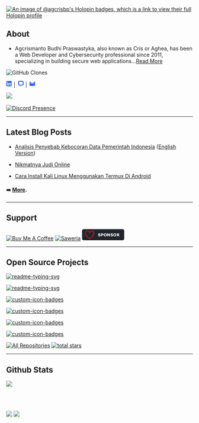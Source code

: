 [![An image of @agcrisbp's Holopin badges, which is a link to view their full Holopin profile](https://holopin.me/agcrisbp)](https://holopin.io/@agcrisbp)

## About
- Agcrismanto Budhi Praswastyka, also known as Cris or Aghea, has been a Web Developer and Cybersecurity professional since 2011, specializing in building secure web applications...[Read More](https://aghea.vercel.app/about)

<p>
    <img alt='GitHub Clones' src='https://img.shields.io/badge/dynamic/json?color=success&label=Clone&query=count&url=https://gist.githubusercontent.com/agcrisbp/f90babfbb76e325b96a7311a2fca2bfb/raw/c61e6459811ef37cdc69b1f4d32065904ffe835b/clone.json&logo=github' />
</p>

<p>
  <a href="https://aghea.vercel.app/linkedin"><img src="images/linkedin.svg" height=15 /></a> │ <a href="https://aghea.vercel.app/signal"><img src="images/chat.svg" height=15 /></a> │ <a href="https://aghea.vercel.app/email"><img src="images/email.svg" height=15 /></a>
</p>

<a href="https://agcrisbp.vercel.app/api/view.svg?uid=8glrlrg13vyc6hu8tgw6sfvez&redirect=true"><img src="https://agcrisbp.vercel.app/api/view.svg?uid=8glrlrg13vyc6hu8tgw6sfvez&cover_image=true&theme=natemoo-re&show_offline=false&background_color=121212&interchange=true&bar_color=ff73ff" /></a>

[![Discord Presence](https://lanyard.cnrad.dev/api/982268021143896064)](https://discord.com/users/982268021143896064)

---

## Latest Blog Posts
  - [Analisis Penyebab Kebocoran Data Pemerintah Indonesia](https://aghea.vercel.app/blog/analisis-penyebab-kebocoran-data-di-indonesia) ([English Version](https://aghea.vercel.app/blog/indonesia-data-leak-epidemic))

  - [Nikmatnya Judi Online](https://aghea.vercel.app/blog/nikmatnya-judi-online)

  - [Cara Install Kali Linux Menggunakan Termux Di Android](https://aghea.vercel.app/blog/cara-install-kali-linux-nethunter-di-android)

#### ➡️ [More](https://aghea.vercel.app/blog).

---

## Support
<a href="https://www.buymeacoffee.com/agcrisbp" target="_blank"><img src="https://cdn.buymeacoffee.com/buttons/v2/default-yellow.png" alt="Buy Me A Coffee" style="height: 32px !important;width: 114px !important;" /></a>
<a href="https://saweria.co/agcrisbp" target="_blank"><img src="https://bio-aghea.vercel.app/saweria-button.png" alt="Saweria" style="height: 30px !important;width: 114px !important;" /></a>
<a href="https://github.com/sponsors/agcrisbp" target="_blank"><img src="images/sponsor-badge.svg" alt="Github Sponsor" style="height: 30px !important;width: 114px !important;" /></a>

---

## Open Source Projects

<p>
  <a href="https://github.com/agcrisbp/ADLink"><img src="https://denvercoder1-github-readme-stats.vercel.app/api/pin/?username=agcrisbp&repo=ADLink&hide_border=true&bg_color=1F222E&title_color=F85D7F&icon_color=F8D866&theme=react&show_icons=true" alt="readme-typing-svg" /></a>
  
<p>
  <a href="https://github.com/agcrisbp/ADPortfolio"><img src="https://denvercoder1-github-readme-stats.vercel.app/api/pin/?username=agcrisbp&repo=ADPortfolio&hide_border=true&bg_color=1F222E&title_color=F85D7F&icon_color=F8D866&theme=react&show_icons=true" alt="readme-typing-svg" /></a>
  
  <a href="https://github.com/agcrisbp/ADTify"><img src="https://denvercoder1-github-readme-stats.vercel.app/api/pin?username=agcrisbp&repo=ADTify&theme=react&bg_color=1F222E&title_color=F85D7F&icon_color=F8D866&hide_border=true&show_icons=true" alt="custom-icon-badges" /></a>
  
  <a href="https://github.com/agcrisbp/github-clone-count-api"><img src="https://denvercoder1-github-readme-stats.vercel.app/api/pin?username=agcrisbp&repo=github-clone-count-api&theme=react&bg_color=1F222E&title_color=F85D7F&icon_color=F8D866&hide_border=true&show_icons=true" alt="custom-icon-badges" /></a>
  
  <a href="https://github.com/agcrisbp/AD-CHARIS"><img src="https://denvercoder1-github-readme-stats.vercel.app/api/pin?username=agcrisbp&repo=AD-CHARIS&theme=react&bg_color=1F222E&title_color=F85D7F&icon_color=F8D866&hide_border=true&show_icons=true" alt="custom-icon-badges" /></a>
  
  <a href="https://github.com/agcrisbp/ADResume"><img  src="https://denvercoder1-github-readme-stats.vercel.app/api/pin?username=agcrisbp&repo=ADResume&theme=react&bg_color=1F222E&title_color=F85D7F&icon_color=F8D866&hide_border=true&show_icons=true" alt="custom-icon-badges" /></a>

</p>

<p>
  <a href="https://github.com/agcrisbp?tab=repositories&sort=stargazers"><img alt="All Repositories" title="All Repositories" src="https://custom-icon-badges.herokuapp.com/badge/-All%20Repos-2962FF?style=for-the-badge&logoColor=white&logo=repo"/></a>

  <a href="https://github.com/agcrisbp?tab=repositories&sort=stargazers">
    <img alt="total stars" title="Total stars on GitHub" src="https://custom-icon-badges.herokuapp.com/badge/dynamic/json?logo=star&host=formatted-dynamic-badges.herokuapp.com&formatter=metric&style=for-the-badge&color=55960c&labelColor=%23488207&label=stars&query=%24.stars&url=https%3A%2F%2Fapi.github-star-counter.workers.dev%2Fuser%2Fagcrisbp"/></a>
</p>

---

## Github Stats

<img src="https://u8views.com/api/v1/github/profiles/54905291/views/day-week-month-total-count.svg" />

<br/><br/>

<img src="https://github-readme-stats.vercel.app/api/top-langs/?username=agcrisbp&theme=blue-green" />

<img src="https://github-readme-stats.vercel.app/api?username=agcrisbp&theme=blue-green" />
